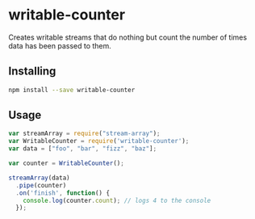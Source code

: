 # writable-counter

Creates writable streams that do nothing but count the number of times data has been passed to them.

## Installing

``` bash
npm install --save writable-counter
```

## Usage

```javascript
var streamArray = require("stream-array");
var WritableCounter = require('writable-counter');
var data = ["foo", "bar", "fizz", "baz"];

var counter = WritableCounter();

streamArray(data)
  .pipe(counter)  
  .on('finish', function() {
    console.log(counter.count); // logs 4 to the console
  });
```
